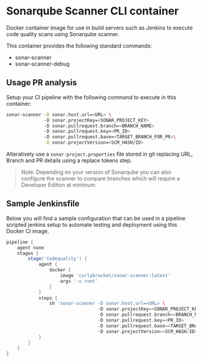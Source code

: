 # Sonarqube Scanner CLI container
Docker container image for use in build servers such as Jenkins to execute code quality scans using Sonarqube scanner.

This container provides the following standard commands:
 * sonar-scanner
 * sonar-scanner-debug

## Usage PR analysis
Setup your CI pipeline with the following command to execute in this container:
```bash
sonar-scanner -D sonar.host.url=<URL> \ 
              -D sonar.projectKey=<SONAR_PROJECT_KEY>
              -D sonar.pullrequest.branch=<BRANCH_NAME>
              -D sonar.pullrequest.key=<PR_ID>
              -D sonar.pullrequest.base=<TARGET_BRANCH_FOR_PR>\
              -D sonar.projectVersion=<SCM_HASH/ID>
```

Alteratively use a `sonar-project.properties` file stored in git replacing URL, Branch and PR details using a replace tokens step.

>Note: Depending on your version of Sonarqube you can also configure the scanner to compare branches which will require a Developer Edition at minimum.

## Sample Jenkinsfile
Below you will find a sample configuration that can be used in a pipeline scripted jenkins setup to automate testing and deployment using this Docker CI image.


```groovy
pipeline {
    agent none
    stages {
		stage('Codequality') {
			agent { 
				docker { 
					image 'curlybracket/sonar-scanner:latest' 
					args '-u root'
				}
			}
            steps {
                sh 'sonar-scanner -D sonar.host.url=<URL> \ 
                                  -D sonar.projectKey=<SONAR_PROJECT_KEY>
                                  -D sonar.pullrequest.branch=<BRANCH_NAME>
                                  -D sonar.pullrequest.key=<PR_ID>
                                  -D sonar.pullrequest.base=<TARGET_BRANCH_FOR_PR>\
                                  -D sonar.projectVersion=<SCM_HASH/ID>'
			}
        }
    }
}
```
